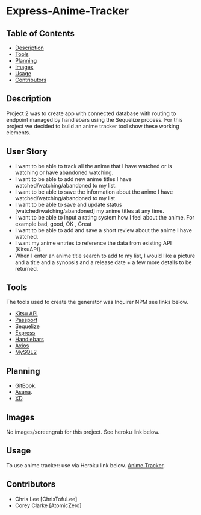 # Express-Anime-Tracker

## Table of Contents
* [Description](#Description)
* [Tools](#Tools)
* [Planning](#Planning)
* [Images](#Images)
* [Usage](#Usage)
* [Contributors](#Contributors)

## Description 
Project 2 was to create app with connected database with routing to endpoint managed by handlebars using the Sequelize process. For this project we decided to build an anime tracker tool show these working elements.

## User Story
* I want to be able to track all the anime that I have watched or is watching or have abandoned watching.
* I want to be able to add new anime titles I have watched/watching/abandoned to my list.
* I want to be able to save the information about the anime I have watched/watching/abandoned to my list.
* I want to be able to save and update status [watched/watching/abandoned] my anime titles at any time.
* I want to be able to input a rating system how I feel about the anime. For example bad, good, OK , Great
* I want to be able to add and save a short review about the anime I have watched.
* I want my anime entries to reference the data from existing API [KitsuAPI].
* When I enter an anime title search to add to my list, I would like a picture and a title and a synopsis and a release date + a few more details to be returned.

## Tools
The tools used to create the generator was Inquirer NPM see links below.
* [Kitsu API](https://kitsu.docs.apiary.io)
* [Passport](https://www.npmjs.com/package/passport)
* [Sequelize](https://sequelize.org)
* [Express](http://expressjs.com/)
* [Handlebars](https://handlebarsjs.com/)
* [Axios](https://www.npmjs.com/package/axios)
* [MySQL2](https://www.npmjs.com/package/mysql2)

## Planning
* [GitBook](https://obrian-works-uk.gitbook.io/overview/).
* [Asana](https://app.asana.com/0/1184167263636537/1186097818882310).
* [XD](https://xd.adobe.com/view/04199e77-acba-462b-ae01-7e73ad26c313-514a).


## Images
No images/screengrab for this project. See heroku link below.


## Usage 
To use anime tracker: use via Heroku link below.
[Anime Tracker](https://gentle-brook-74252.herokuapp.com/).

## Contributors 
* Chris Lee [ChrisTofuLee]
* Corey Clarke [AtomicZero]

